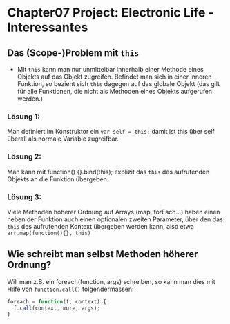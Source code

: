 # Chapter07 Project: Electronic Life - Interessantes

## Das (Scope-)Problem mit `this`

* Mit `this` kann man nur unmittelbar innerhalb einer Methode eines Objekts auf
das Objekt zugreifen. Befindet man sich in einer inneren Funktion, so bezieht sich
`this` dagegen auf das globale Objekt (das gilt für alle Funktionen, die nicht als
  Methoden eines Objekts aufgerufen werden.)

### Lösung 1:
Man definiert im Konstruktor ein `var self = this;` damit ist this
über self überall als normale Variable zugreifbar.

### Lösung 2:
Man kann mit function() {}.bind(this); explizit das `this` des aufrufenden
  Objekts an die Funktion übergeben.

### Lösung 3:
Viele Methoden höherer Ordnung auf Arrays (map, forEach...) haben einen
neben der Funktion auch einen optionalen zweiten Parameter, über den das `this`
des aufrufenden Kontext übergeben werden kann, also etwa `arr.map(function(){}, this)`

## Wie schreibt man selbst Methoden höherer Ordnung?

Will man z.B. ein foreach(function, args) schreiben, so kann man dies mit Hilfe von `function.call()` folgendermassen:

```javascript
foreach = function(f, context) {
  f.call(context, more, args);
}
```
